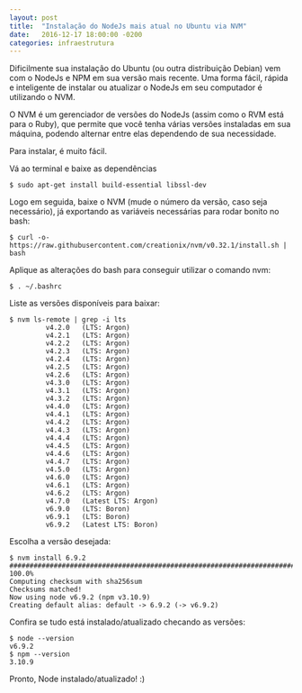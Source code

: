 ```yaml
---
layout: post
title:  "Instalação do NodeJs mais atual no Ubuntu via NVM"
date:   2016-12-17 18:00:00 -0200
categories: infraestrutura
---
```

Dificilmente sua instalação do Ubuntu (ou outra distribuição Debian) vem com o NodeJs e NPM em sua versão mais recente. Uma forma fácil, rápida e inteligente de instalar ou atualizar o NodeJs em seu computador é utilizando o NVM.

O NVM é um gerenciador de versões do NodeJs (assim como o RVM está para o Ruby), que permite que você tenha várias versões instaladas em sua máquina, podendo alternar entre elas dependendo de sua necessidade.

Para instalar, é muito fácil.

Vá ao terminal e baixe as dependências

```
$ sudo apt-get install build-essential libssl-dev
```

Logo em seguida, baixe o NVM (mude o número da versão, caso seja necessário), já exportando as variáveis necessárias para rodar bonito no bash:

 ```
$ curl -o- https://raw.githubusercontent.com/creationix/nvm/v0.32.1/install.sh | bash

 ```

 Aplique as alterações do bash para conseguir utilizar o comando nvm:

```
$ . ~/.bashrc
```

Liste as versões disponíveis para baixar:

```
$ nvm ls-remote | grep -i lts
         v4.2.0   (LTS: Argon)
         v4.2.1   (LTS: Argon)
         v4.2.2   (LTS: Argon)
         v4.2.3   (LTS: Argon)
         v4.2.4   (LTS: Argon)
         v4.2.5   (LTS: Argon)
         v4.2.6   (LTS: Argon)
         v4.3.0   (LTS: Argon)
         v4.3.1   (LTS: Argon)
         v4.3.2   (LTS: Argon)
         v4.4.0   (LTS: Argon)
         v4.4.1   (LTS: Argon)
         v4.4.2   (LTS: Argon)
         v4.4.3   (LTS: Argon)
         v4.4.4   (LTS: Argon)
         v4.4.5   (LTS: Argon)
         v4.4.6   (LTS: Argon)
         v4.4.7   (LTS: Argon)
         v4.5.0   (LTS: Argon)
         v4.6.0   (LTS: Argon)
         v4.6.1   (LTS: Argon)
         v4.6.2   (LTS: Argon)
         v4.7.0   (Latest LTS: Argon)
         v6.9.0   (LTS: Boron)
         v6.9.1   (LTS: Boron)
         v6.9.2   (Latest LTS: Boron)
```

Escolha a versão desejada:

```
$ nvm install 6.9.2
######################################################################## 100.0%
Computing checksum with sha256sum
Checksums matched!
Now using node v6.9.2 (npm v3.10.9)
Creating default alias: default -> 6.9.2 (-> v6.9.2)
```

Confira se tudo está instalado/atualizado checando as versões:

```
$ node --version
v6.9.2
$ npm --version
3.10.9
```


Pronto, Node instalado/atualizado! :)
